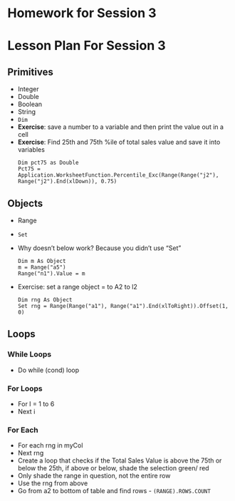 # Homework for Session 3



# Lesson Plan For Session 3

## Primitives
-	Integer
-	Double
-	Boolean 
-	String
-	`Dim`
-	**Exercise**: save a number to a variable and then print the value out in a cell
-	**Exercise**: Find 25th and 75th %ile of total sales value and save it into variables
	```
    Dim pct75 as Double
    Pct75 = Application.WorksheetFunction.Percentile_Exc(Range(Range("j2"), Range("j2").End(xlDown)), 0.75)
    ```
## 	Objects
-	Range
-	`Set`
-	Why doesn’t below work? Because you didn’t use “Set”

    ```
    Dim m As Object
    m = Range("a5")
    Range("n1").Value = m
    ```
-	Exercise: set a range object = to A2 to l2
    
    ```
    Dim rng As Object
    Set rng = Range(Range("a1"), Range("a1").End(xlToRight)).Offset(1, 0)
    ```

##	Loops
###	While Loops
- 	Do while (cond) loop
###	For Loops
-   For I = 1 to 6
-   Next i
### For Each
-   For each rng in myCol
-   Next rng
-   Create a loop that checks if the Total Sales Value is above the 75th or below the 25th, if above or below, shade the selection green/ red 
-   Only shade the range in question, not the entire row
-	Use the rng from above 
-	Go from a2 to bottom of table and find rows -  `(RANGE).ROWS.COUNT`